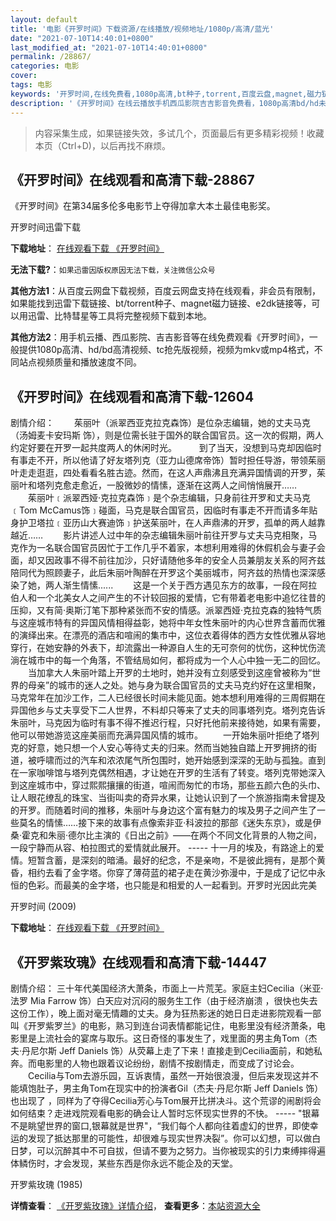 ```yaml
---
layout: default
title: '电影《开罗时间》下载资源/在线播放/视频地址/1080p/高清/蓝光'
date: "2021-07-10T14:40:01+0800"
last_modified_at: "2021-07-10T14:40:01+0800"
permalink: /28867/
categories: 电影
cover:
tags: 电影
keywords: '开罗时间,在线免费看,1080p高清,bt种子,torrent,百度云盘,magnet,磁力链,迅雷下载资源'
description: '《开罗时间》在线云播放手机西瓜影院吉吉影音免费看，1080p高清bd/hd未删减完整版和tc抢先枪版，mkv/mp4格式，附带bt/torrent种子、magnet/磁力链、百度云盘、网盘资源迅雷下载链接'
---
```


>内容采集生成，如果链接失效，多试几个，页面最后有更多精彩视频！收藏本页（Ctrl+D)，以后再找不麻烦。


## 《开罗时间》在线观看和高清下载-28867

《开罗时间》在第34届多伦多电影节上夺得加拿大本土最佳电影奖。


开罗时间迅雷下载

**下载地址**： [在线观看下载 《开罗时间》](https://www.993dy.com//vod-detail-id-19721.html) 


**无法下载?**：`如果迅雷因版权原因无法下载，关注微信公众号 `

**其他方法1**：从百度云网盘下载视频，百度云网盘支持在线观看，非会员有限制，如果能找到迅雷下载链接、bt/torrent种子、magnet磁力链接、e2dk链接等，可以用迅雷、比特彗星等工具将完整视频下载到本地。

**其他方法2**：用手机云播、西瓜影院、吉吉影音等在线免费观看《开罗时间》，一般提供1080p高清、hd/bd高清视频、tc抢先版视频，视频为mkv或mp4格式，不同站点视频质量和播放速度不同。


## 《开罗时间》在线观看和高清下载-12604

剧情介绍： 　　茱丽叶（派翠西亚克拉克森饰）是位杂志编辑，她的丈夫马克（汤姆麦卡安玛斯 饰），则是位需长驻于国外的联合国官员。这一次的假期，两人约定好要在开罗一起共度两人的休闲时光。  　　到了当天，没想到马克却因临时有事走不开，所以他请了好友塔列克（亚力山德席帝饰）暂时担任导游，带领茱丽叶走走逛逛，四处看看名胜古迹。然而，在这人声鼎沸且充满异国情调的开罗，茱丽叶和塔列克愈走愈近，一股微妙的情愫，逐渐在这两人之间悄悄展开…… 　　茱丽叶﹝派翠西娅·克拉克森饰﹞是个杂志编辑，只身前往开罗和丈夫马克﹝Tom McCamus饰﹞碰面，马克是联合国官员，因临时有事走不开而请多年贴身护卫塔拉﹝亚历山大赛迪饰﹞护送茱丽叶，在人声鼎沸的开罗，孤单的两人越靠越近…… 　　影片讲述人过中年的杂志编辑朱丽叶前往开罗与丈夫马克相聚，马克作为一名联合国官员因忙于工作几乎不着家，本想利用难得的休假机会与妻子会面，却又因政事不得不前往加沙，只好请随他多年的安全人员兼朋友关系的阿齐兹陪同代为照顾妻子，此后朱丽叶陶醉在开罗这个美丽城市，阿齐兹的热情也深深感染了她，两人渐生情愫...... 　　这是一个关于西方遇见东方的故事，一段在阿拉伯人和一个北美女人之间产生的不计较回报的爱情，它有带着老电影中追忆往昔的压抑，又有简·奥斯汀笔下那种紧张而不安的情感。派翠西娅·克拉克森的独特气质与这座城市特有的异国风情相得益彰，她将中年女性朱丽叶的内心世界含蓄而优雅的演绎出来。在漂亮的酒店和喧闹的集市中，这位衣着得体的西方女性优雅从容地穿行，在她安静的外表下，却流露出一种源自人生的无可奈何的忧伤，这种忧伤流淌在城市中的每一个角落，不管结局如何，都将成为一个人心中独一无二的回忆。 　　当加拿大人朱丽叶踏上开罗的土地时，她并没有立刻感受到这座曾被称为“世界的母亲”的城市的迷人之处。她与身为联合国官员的丈夫马克约好在这里相聚，马克常年在加沙工作，二人已经很长时间未能见面。她本想利用难得的三周假期在异国他乡与丈夫享受下二人世界，不料却只等来了丈夫的同事塔列克。塔列克告诉朱丽叶，马克因为临时有事不得不推迟行程，只好托他前来接待她，如果有需要，他可以带她游览这座美丽而充满异国风情的城市。 　　一开始朱丽叶拒绝了塔列克的好意，她只想一个人安心等待丈夫的归来。然而当她独自踏上开罗拥挤的街道，被呼啸而过的汽车和浓浓尾气所包围时，她开始感到深深的无助与孤独。直到在一家咖啡馆与塔列克偶然相遇，才让她在开罗的生活有了转变。塔列克带她深入到这座城市中，穿过熙熙攘攘的街道，喧闹而匆忙的市场，那些五颜六色的头巾、让人眼花缭乱的珠宝、当街叫卖的奇异水果，让她认识到了一个旅游指南未曾提及的开罗。而随着时间的推移，朱丽叶与身边这个富有魅力的埃及男子之间产生了一些莫名的情愫……接下来的故事有点像索非亚·科波拉的那部《迷失东京》，或是伊桑·霍克和朱丽·德尔比主演的《日出之前》——在两个不同文化背景的人物之间，一段宁静而从容、柏拉图式的爱情就此展开。 ----- 十一月的埃及，有路途上的爱情。短暂含蓄，是深刻的暗涌。最好的纪念，不是亲吻，不是彼此拥有，是那个黄昏，相约去看了金字塔。你穿了薄荷蓝的裙子走在黄沙弥漫中，于是成了记忆中永恒的色彩。而最美的金字塔，也只能是和相爱的人一起看到。开罗时光因此完美


开罗时间 (2009)

**下载地址**： [在线观看下载 《开罗时间》](https://www.btbtdy.me/btdy/dy6739.html) 


## 《开罗紫玫瑰》在线观看和高清下载-14447

剧情介绍： 三十年代美国经济大萧条，市面上一片荒芜。家庭主妇Cecilia（米亚·法罗 Mia Farrow 饰）白天应对沉闷的服务生工作（由于经济崩溃 ，很快也失去这份工作），晚上面对毫无情趣的丈夫。身为狂热影迷的她日日走进影院观看一部叫《开罗紫罗兰》的电影，熟习到连台词表情都能记住，电影里没有经济萧条，电影里是上流社会的宴席与取乐。这日奇怪的事发生了，戏里面的男主角Tom（杰夫·丹尼尔斯 Jeff Daniels 饰）从荧幕上走了下来！直接走到Cecilia面前，和她私奔。而电影里的人物也跟着议论纷纷，剧情不按剧情走，而变成了讨论会。  　　Cecilia与Tom去游乐园，互诉衷情，虽然一开始很浪漫，但后来发现这并不能填饱肚子，男主角Tom在现实中的扮演者Gil（杰夫·丹尼尔斯 Jeff Daniels 饰）也出现了 ，同样为了夺得Cecilia芳心与Tom展开比拼决斗。这个荒谬的闹剧将会如何结束？走进戏院观看电影的确会让人暂时忘怀现实世界的不快。 ----- "银幕不是眺望世界的窗口,银幕就是世界"，“我们每个人都向往着虚幻的世界，即使幸运的发现了抵达那里的可能性，却很难与现实世界决裂”。你可以幻想，可以做白日梦，可以沉醉其中不可自拔，但请不要为之努力。当你被现实的引力束缚摔得遍体鳞伤时，才会发现，某些东西是你永远不能企及的天堂。


开罗紫玫瑰 (1985)

**详情查看**： [《开罗紫玫瑰》详情介绍](/movie/14447/)， **查看更多**：[本站资源大全](/movie/t/all/)

